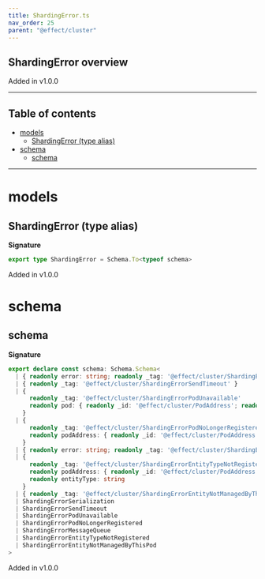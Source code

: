 ```yaml
---
title: ShardingError.ts
nav_order: 25
parent: "@effect/cluster"
---
```


## ShardingError overview

Added in v1.0.0

---

<h2 class="text-delta">Table of contents</h2>

- [models](#models)
  - [ShardingError (type alias)](#shardingerror-type-alias)
- [schema](#schema)
  - [schema](#schema-1)

---

# models

## ShardingError (type alias)

**Signature**

```ts
export type ShardingError = Schema.To<typeof schema>
```

Added in v1.0.0

# schema

## schema

**Signature**

```ts
export declare const schema: Schema.Schema<
  | { readonly error: string; readonly _tag: '@effect/cluster/ShardingErrorSerialization' }
  | { readonly _tag: '@effect/cluster/ShardingErrorSendTimeout' }
  | {
      readonly _tag: '@effect/cluster/ShardingErrorPodUnavailable'
      readonly pod: { readonly _id: '@effect/cluster/PodAddress'; readonly host: string; readonly port: number }
    }
  | {
      readonly _tag: '@effect/cluster/ShardingErrorPodNoLongerRegistered'
      readonly podAddress: { readonly _id: '@effect/cluster/PodAddress'; readonly host: string; readonly port: number }
    }
  | { readonly error: string; readonly _tag: '@effect/cluster/ShardingErrorMessageQueue' }
  | {
      readonly _tag: '@effect/cluster/ShardingErrorEntityTypeNotRegistered'
      readonly podAddress: { readonly _id: '@effect/cluster/PodAddress'; readonly host: string; readonly port: number }
      readonly entityType: string
    }
  | { readonly _tag: '@effect/cluster/ShardingErrorEntityNotManagedByThisPod'; readonly entityId: string },
  | ShardingErrorSerialization
  | ShardingErrorSendTimeout
  | ShardingErrorPodUnavailable
  | ShardingErrorPodNoLongerRegistered
  | ShardingErrorMessageQueue
  | ShardingErrorEntityTypeNotRegistered
  | ShardingErrorEntityNotManagedByThisPod
>
```

Added in v1.0.0
